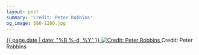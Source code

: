 ```yaml
---
layout: post
summary: 'Credit: Peter Robbins'
og_image: 586-1280.jpg
---
```


<p>
 <time>
  <a href="/586">
   {{ page.date | date: "%B %-d, %Y" }}
  </a>
 </time>
 <a href="/586">
  <img alt="Credit: Peter Robbins" sizes="(min-width: 700px) 50vw, calc(100vw - 2rem)" src="{{ site.assets_url }}/586-640.jpg" srcset="{{ site.assets_url }}/586-320.jpg 320w, {{ site.assets_url }}/586-640.jpg 640w, {{ site.assets_url }}/586-960.jpg 960w, {{ site.assets_url }}/586-1280.jpg 1280w"/>
 </a>
 <span>
  Credit: Peter Robbins
 </span>
</p>
